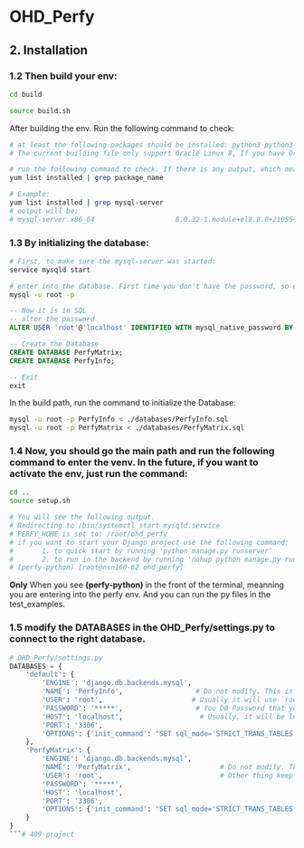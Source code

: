 # OHD_Perfy

## 2. Installation

### 1.2 Then build your env:

```bash
cd build

source build.sh
```

After building the env. Run the following command to check:

```bash
# at least the following packages should be installed: python3 python3-pip  mysql  mysql-server git
# The current building file only support Oracle Linux 8, If you have Oracle Linux 7 or a higher version, you should install these pacakages by yourself.

# run the following command to check. If there is any output, which means this one is installed
yum list installed | grep package_name

# Example:
yum list installed | grep mysql-server
# output will be:
# mysql-server.x86_64                    8.0.32-1.module+el8.8.0+21055+76bd398b        @ol8_appstream
```

### 1.3 By initializing the database:

```bash
# First, to make sure the mysql-server was started:
service mysqld start

# enter into the database. First time you don't have the password, so enter nothing.
mysql -u root -p
```

```sql
-- Now it is in SQL
-- alter the password
ALTER USER 'root'@'localhost' IDENTIFIED WITH mysql_native_password BY '<Your password>';

-- Create the Database
CREATE DATABASE PerfyMatrix;
CREATE DATABASE PerfyInfo;

-- Exit
exit
```

In the build path, run the command to initialize the Database:

```bash
mysql -u root -p PerfyInfo < ./databases/PerfyInfo.sql
mysql -u root -p PerfyMatrix < ./databases/PerfyMatrix.sql
```

### 1.4 Now, you should go the main path and run the following command to enter the venv. In the future, if you want to activate the env, just run the command:

```bash
cd ..
source setup.sh

# You will see the following output.
# Redirecting to /bin/systemctl start mysqld.service
# PERFY_HOME is set to: /root/ohd_perfy
# if you want to start your Django project use the following command: 
#       1. to quick start by running 'python manage.py runserver'
#       2. to run in the backend by running 'nohup python manage.py runserver <your-public-ip>:<port>'
# (perfy-python) [root@nsn160-62 ohd_perfy]
```

**Only** When you see **(perfy-python)** in the front of the terminal, meanning you are entering into the perfy env. And you can run the py files in the test_examples.

### 1.5 modify the **DATABASES** in the OHD_Perfy/settings.py to connect to the right database.

```python
# OHD_Perfy/settings.py
DATABASES = {
    'default': {
        'ENGINE': 'django.db.backends.mysql',
        'NAME': 'PerfyInfo',                  # Do not modify. This is the `PerfyInfo` Database
        'USER': 'root',                      # Usually it will use `root` to ask database, modify it if you think it is necessary
        'PASSWORD': '*****',                  # You DB Password that you set in `ALTER USER 'root'@'localhost' IDENTIFIED WITH mysql_native_password BY '<Your password>'`
        'HOST': 'localhost',                   # Usually, it will be local host
        'PORT': '3306',                      
        'OPTIONS': {'init_command': "SET sql_mode='STRICT_TRANS_TABLES'"},
    },
    'PerfyMatrix': {
        'ENGINE': 'django.db.backends.mysql', 
        'NAME': 'PerfyMatrix',                      # Do not modify. This is the `PerfyMatrix` Database
        'USER': 'root',                             # Other thing keep the same as above
        'PASSWORD': '*****',          
        'HOST': 'localhost',                     
        'PORT': '3306',                     
        'OPTIONS': {'init_command': "SET sql_mode='STRICT_TRANS_TABLES'"},
    }
}
```#   4 0 9 - p r o j e c t  
 